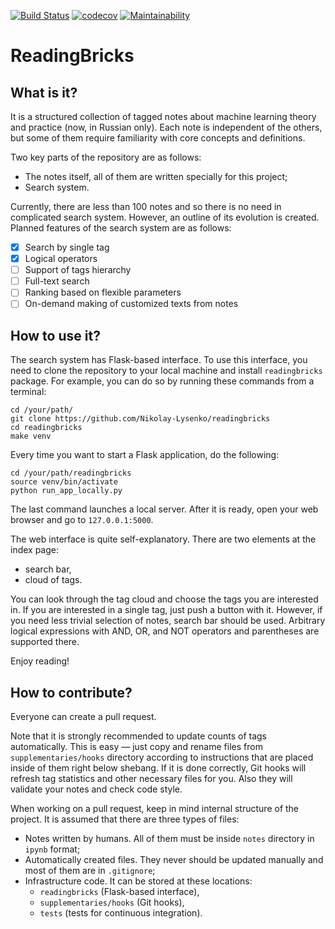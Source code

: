 [![Build Status](https://github.com/Nikolay-Lysenko/readingbricks/actions/workflows/main.yml/badge.svg)](https://github.com/Nikolay-Lysenko/readingbricks/actions/workflows/main.yml)
[![codecov](https://codecov.io/gh/Nikolay-Lysenko/readingbricks/branch/master/graph/badge.svg)](https://codecov.io/gh/Nikolay-Lysenko/readingbricks)
[![Maintainability](https://api.codeclimate.com/v1/badges/ac3959677909d81cb271/maintainability)](https://codeclimate.com/github/Nikolay-Lysenko/readingbricks/maintainability)

# ReadingBricks

## What is it?

It is a structured collection of tagged notes about machine learning theory and practice (now, in Russian only). Each note is independent of the others, but some of them require familiarity with core concepts and definitions.

Two key parts of the repository are as follows:
* The notes itself, all of them are written specially for this project;
* Search system.

Currently, there are less than 100 notes and so there is no need in complicated search system. However, an outline of its evolution is created. Planned features of the search system are as follows:
- [x] Search by single tag
- [x] Logical operators
- [ ] Support of tags hierarchy
- [ ] Full-text search
- [ ] Ranking based on flexible parameters
- [ ] On-demand making of customized texts from notes 

## How to use it?

The search system has Flask-based interface. To use this interface, you need to clone the repository to your local machine and install `readingbricks` package. For example, you can do so by running these commands from a terminal:
```
cd /your/path/
git clone https://github.com/Nikolay-Lysenko/readingbricks
cd readingbricks
make venv
```

Every time you want to start a Flask application, do the following:
```
cd /your/path/readingbricks
source venv/bin/activate
python run_app_locally.py
```

The last command launches a local server. After it is ready, open your web browser and go to `127.0.0.1:5000`.

The web interface is quite self-explanatory. There are two elements at the index page:
* search bar,
* cloud of tags.

You can look through the tag cloud and choose the tags you are interested in. If you are interested in a single tag, just push a button with it. However, if you need less trivial selection of notes, search bar should be used. Arbitrary logical expressions with AND, OR, and NOT operators and parentheses are supported there. 

Enjoy reading!

## How to contribute?

Everyone can create a pull request.

Note that it is strongly recommended to update counts of tags automatically. This is easy — just copy and rename files from `supplementaries/hooks` directory according to instructions that are placed inside of them right below shebang. If it is done correctly, Git hooks will refresh tag statistics and other necessary files for you. Also they will validate your notes and check code style.

When working on a pull request, keep in mind internal structure of the project. It is assumed that there are three types of files:
* Notes written by humans. All of them must be inside `notes` directory in `ipynb` format;
* Automatically created files. They never should be updated manually and most of them are in `.gitignore`;
* Infrastructure code. It can be stored at these locations:
    - `readingbricks` (Flask-based interface),
    - `supplementaries/hooks` (Git hooks),
    - `tests` (tests for continuous integration).
